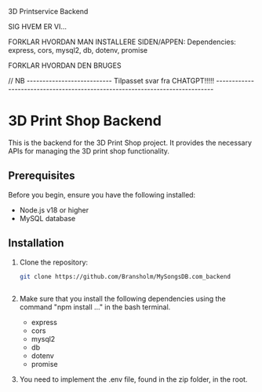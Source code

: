 <!-- # 3D_Printservice_Backend -->

3D Printservice Backend

SIG HVEM ER VI...

FORKLAR HVORDAN MAN INSTALLERE SIDEN/APPEN:
Dependencies: express, cors, mysql2, db, dotenv, promise



FORKLAR HVORDAN DEN BRUGES

// NB --------------------------- Tilpasset svar fra CHATGPT!!!!! -----------------------------------------------------------------------------

# 3D Print Shop Backend

This is the backend for the 3D Print Shop project. It provides the necessary APIs for managing the 3D print shop functionality.

## Prerequisites

Before you begin, ensure you have the following installed:

- Node.js v18 or higher
- MySQL database

## Installation

1. Clone the repository:

   ```bash
   git clone https://github.com/Bransholm/MySongsDB.com_backend
  

2. Make sure that you install the following dependencies using the command "npm install ..." in the bash terminal.
    - express
    - cors
    - mysql2
    - db
    - dotenv
    - promise
 
 3. You need to implement the .env file, found in the zip folder, in the root.  

